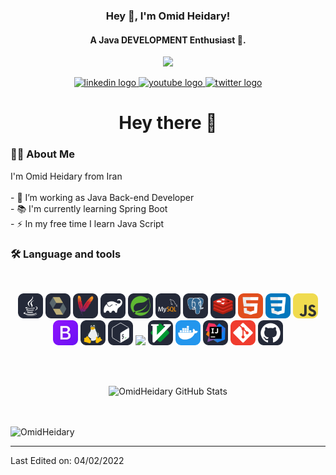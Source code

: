 <h3 title="Hello" align="center"> Hey 👋, I'm Omid Heidary!</h3>
<h4 align="center"> A <b >Java DEVELOPMENT</b> Enthusiast 🚀.</h4>

<p align="center">
 <img height="400" src="https://s30.picofile.com/file/8475913900/myGif.gif"/>
</p>

<div align="center">
 <p>
 <a href="https://www.linkedin.com/in/omid-heidary/">
  <img src="https://img.shields.io/static/v1?message=LinkedIn&logo=linkedin&label=&color=0077B5&logoColor=white&labelColor=&style=for-the-badge" height="25" alt="linkedin logo"  />
 </a>
  <a href="https://www.youtube.com/@sudo-h0p3">
  <img src="https://img.shields.io/static/v1?message=Youtube&logo=youtube&label=&color=FF0000&logoColor=white&labelColor=&style=for-the-badge" height="25" alt="youtube logo"  />
  </a>
  <a href="https://twitter.com/omidoneof1">
  <img src="https://img.shields.io/static/v1?message=Twitter&logo=twitter&label=&color=1DA1F2&logoColor=white&labelColor=&style=for-the-badge" height="25" alt="twitter logo"  />
  </a>
 </p>
</div>


<h1 align="center">Hey there 👋</h1>



<h3 align="left">👨‍💻 About Me</h3>



<p align="left">I'm Omid Heidary from Iran<br><br>- 🔭 I’m working as Java Back-end Developer<br>- 📚 I'm currently learning Spring Boot<br>- ⚡ In my free time I learn Java Script</p>


<h3 align="left">🛠 Language and tools</h3>


<br>
<p align="center">
<code><img height="40" src="https://github.com/tandpfun/skill-icons/blob/main/icons/Java-Dark.svg?raw=true"></code>
<code><img height="40" src="https://github.com/tandpfun/skill-icons/blob/main/icons/Hibernate-Dark.svg?raw=true"></code>
<code><img height="40" src="https://github.com/tandpfun/skill-icons/blob/main/icons/Maven-Dark.svg?raw=true"></code>
<code><img height="40" src="https://github.com/tandpfun/skill-icons/blob/main/icons/Gradle-Dark.svg?raw=true"></code>
<code><img height="40" src="https://github.com/tandpfun/skill-icons/blob/main/icons/Spring-Dark.svg?raw=true"></code>
<code><img height="40" src="https://github.com/tandpfun/skill-icons/blob/main/icons/MySQL-Dark.svg?raw=true"></code>
<code><img height="40" src="https://github.com/tandpfun/skill-icons/blob/main/icons/PostgreSQL-Dark.svg?raw=true"></code>
<code><img height="40" src="https://github.com/tandpfun/skill-icons/blob/main/icons/Redis-Dark.svg?raw=true"></code>
<code><img height="40" src="https://github.com/tandpfun/skill-icons/blob/main/icons/HTML.svg?raw=true"></code>
<code><img height="40" src="https://github.com/tandpfun/skill-icons/blob/main/icons/CSS.svg?raw=true"></code>
<code><img height="40" src="https://github.com/tandpfun/skill-icons/blob/main/icons/JavaScript.svg?raw=true"></code>
<code><img height="40" src="https://github.com/tandpfun/skill-icons/blob/main/icons/Bootstrap.svg?raw=true"></code>
<code><img height="40" src="https://github.com/tandpfun/skill-icons/blob/main/icons/Linux-Dark.svg?raw=true"></code>
<code><img height="40" src="https://github.com/tandpfun/skill-icons/blob/main/icons/Bash-Dark.svg?raw=true"></code>
<code><img height="40" src="http://www.archlinux.org/logos/archlinux-icon-crystal-64.svg?raw=true"></code>
<code><img height="40" src="https://github.com/tandpfun/skill-icons/blob/main/icons/VIM-Dark.svg?raw=true"></code>
<code><img height="40" src="https://github.com/tandpfun/skill-icons/blob/main/icons/Docker.svg?raw=true"></code>
<code><img height="40" src="https://github.com/tandpfun/skill-icons/blob/main/icons/Idea-Dark.svg?raw=true"></code>
<code><img height="40" src="https://github.com/tandpfun/skill-icons/blob/main/icons/Git.svg?raw=true"></code>
<code><img height="40" src="https://github.com/tandpfun/skill-icons/blob/main/icons/Github-Dark.svg?raw=true"></code>
</p>

<br><br>
<p align="center">

<img class="center" width="400" src="https://github-readme-stats.vercel.app/api?username=OmidHdr&show_icons=true&hide_border=true&count_private=true&theme=shades-of-purple&icon_color=fad000" alt="OmidHeidary GitHub Stats">

</p>
<!--
<img width="400" src="https://github-readme-streak-stats.herokuapp.com/?user=OmidHdr&count_private=true&theme=radical" alt="OmidHeidary" />
-->
<br><br>
<img width="1000" src="https://github-readme-stats.vercel.app/api/top-langs/?username=OmidHdr&layout=compact&theme=radical" alt="OmidHeidary" />




----

Last Edited on: 04/02/2022
